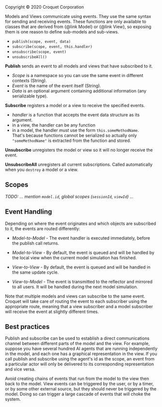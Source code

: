 Copyright © 2020 Croquet Corporation

Models and Views communicate using events. They use the same syntax for sending and receiving events. These functions are only available to classes that are derived from {@link Model} or {@link View}, so exposing them is one reason to define sub-models and sub-views.

- `publish(scope, event, data)`
- `subscribe(scope, event, this.handler)`
- `unsubscribe(scope, event)`
- `unsubscribeAll()`

**Publish** sends an event to all models and views that have subscribed to it.

- _Scope_ is a namespace so you can use the same event in different contexts (String).
- _Event_ is the name of the event itself (String).
- _Data_ is an optional argument containing additional information (any serializable type).

**Subscribe** registers a model or a view to receive the specified events.

- _handler_ is a function that accepts the event data structure as its argument.
- in a view, the handler can be any function
- in a model, the handler *must* use the form `this.someMethodName`.<br>
  That's because functions cannot be serialized so actually only `"someMethodName"` is extracted from the function and stored.

**Unsubscribe** unregisters the model or view so it will no longer receive the event.

**UnsubscribeAll** unregisters all current subscriptions. Called automatically when you `destroy` a model or a view.

## Scopes

_TODO: ... mention `model.id`, global scopes (`sessionId`, `viewId`) ..._

## Event Handling

Depending on where the event originates and which objects are subscribed to it, the events are routed differently:

- _Model-to-Model_ - The event handler is executed immediately, before the publish call returns.

- _Model-to-View_ - By default, the event is queued and will be handled by the local view when the current model simulation has finished.

- _View-to-View_ - By default, the event is queued and will be handled in the same update cycle.

- _View-to-Model_ - The event is transmitted to the reflector and mirrored to all users. It will be handled during the next model simulation.

Note that multiple models and views can subscribe to the same event. Croquet will take care of routing the event to each subscriber using the appropriate route, meaning that a view subscriber and a model subscriber will receive the event at slightly different times.

## Best practices

Publish and subscribe can be used to establish a direct communications channel between different parts of the model and the view. For example, suppose you have several hundred AI agents that are running independently in the model, and each one has a graphical representation in the view. If you call publish and subscribe using the agent's id as the scope, an event from a particular actor will only be delivered to its corresponding representation and vice versa.

Avoid creating chains of events that run from the model to the view then back to the model. View events can be triggered by the user, or by a timer, or by some other external source, but they should never be triggered by the model. Doing so can trigger a large cascade of events that will choke the system.
